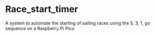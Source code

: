 # Race_start_timer
A system to automate the starting of sailing races using the 5, 3, 1, go sequence on a Raspberry Pi Pico
